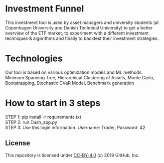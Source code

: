 # Investment Funnel
This investment tool is used by asset managers and university students (at Copenhagen University and Danish Technical University) 
to get a better overview of the ETF market, to experiment with a different investment techniques & algorithms and finally
to backtest their investment strategies.<br/>

# Technologies
Our tool is based on various optimization models and ML methods:<br/>
Minimum Spanning Tree, Hierarchical Clustering of Assets, Monte Carlo, Bootstrapping, Stochastic CVaR Model, Benchmark generation

# How to start in 3 steps
STEP 1: pip install -r requirements.txt <br/>
STEP 2: run Dash_app.py <br/>
STEP 3: Use this login information. Username: Trader, Password: 42

## License

This repository is licensed under [CC-BY-4.0](../LICENSE) (c) 2019 GitHub, Inc.


